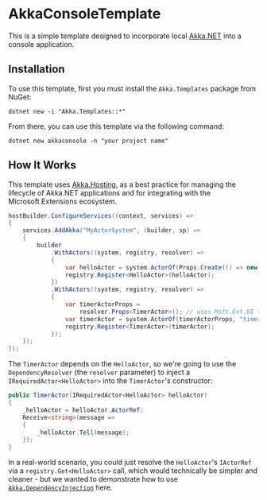 # AkkaConsoleTemplate

This is a simple template designed to incorporate local [Akka.NET](https://getakka.net/) into a console application.

## Installation

To use this template, first you must install the `Akka.Templates` package from NuGet:

```shell
dotnet new -i "Akka.Templates::*"
```

From there, you can use this template via the following command:

```
dotnet new akkaconsole -n "your project name"
```

## How It Works

This template uses [Akka.Hosting](https://github.com/akkadotnet/Akka.Hosting), as a best practice for managing the lifecycle of Akka.NET applications and for integrating with the Microsoft.Extensions ecosystem.

```csharp
hostBuilder.ConfigureServices((context, services) =>
{
    services.AddAkka("MyActorSystem", (builder, sp) =>
    {
        builder
            .WithActors((system, registry, resolver) =>
            {
                var helloActor = system.ActorOf(Props.Create(() => new HelloActor()), "hello-actor");
                registry.Register<HelloActor>(helloActor);
            })
            .WithActors((system, registry, resolver) =>
            {
                var timerActorProps =
                    resolver.Props<TimerActor>(); // uses Msft.Ext.DI to inject reference to helloActor
                var timerActor = system.ActorOf(timerActorProps, "timer-actor");
                registry.Register<TimerActor>(timerActor);
            });
    });
});
```

The `TimerActor` depends on the `HelloActor`, so we're going to use the `DependencyResolver` (the `resolver` parameter) to inject a `IRequiredActor<HelloActor>` into the `TimerActor`'s constructor:

```csharp
public TimerActor(IRequiredActor<HelloActor> helloActor)
{
    _helloActor = helloActor.ActorRef;
    Receive<string>(message =>
    {
        _helloActor.Tell(message);
    });
}
```

In a real-world scenario, you could just resolve the `HelloActor`'s `IActorRef` via a `registry.Get<HelloActor>` call, which would technically be simpler and cleaner - but we wanted to demonstrate how to use [`Akka.DependencyInjection`](https://getakka.net/articles/actors/dependency-injection.html) here.